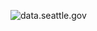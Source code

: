  ![data.seattle.gov](https://data.seattle.gov/api/assets/82167BD8-353E-4232-96AD-72F5BF83F1D3?Official-Seattle-Logo-White__1_.png) 